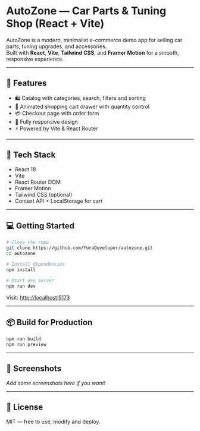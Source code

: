 # AutoZone — Car Parts & Tuning Shop (React + Vite)

AutoZone is a modern, minimalist e-commerce demo app for selling car parts, tuning upgrades, and accessories.  
Built with **React**, **Vite**, **Tailwind CSS**, and **Framer Motion** for a smooth, responsive experience.

---

## 🚀 Features

- 🛍️ Catalog with categories, search, filters and sorting
- 🛒 Animated shopping cart drawer with quantity control
- 💳 Checkout page with order form
- 📱 Fully responsive design
- ⚡ Powered by Vite & React Router

---

## 🧩 Tech Stack

- React 18
- Vite
- React Router DOM
- Framer Motion
- Tailwind CSS (optional)
- Context API + LocalStorage for cart

---

## 💻 Getting Started

```bash
# Clone the repo
git clone https://github.com/YuraDeveloper/autozone.git
cd autozone

# Install dependencies
npm install

# Start dev server
npm run dev
```

Visit: [http://localhost:5173](http://localhost:5173)

---

## 📦 Build for Production

```bash
npm run build
npm run preview
```

---

## 📸 Screenshots

_Add some screenshots here if you want!_

---

## 📄 License

MIT — free to use, modify and deploy.
